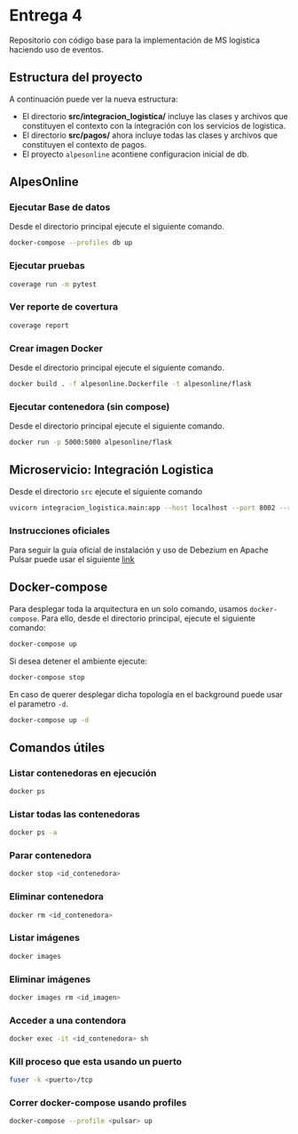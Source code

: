 # Entrega 4

Repositorio con código base para la implementación de MS logistica haciendo uso de eventos.

## Estructura del proyecto

A continuación puede ver la nueva estructura:

- El directorio **src/integracion_logistica/** incluye las clases y archivos que constituyen el contexto con la integración con los servicios de logistica.
- El directorio **src/pagos/** ahora incluye todas las clases y archivos que constituyen el contexto de pagos.
- El proyecto `alpesonline` acontiene configuracion inicial de db.

## AlpesOnline
### Ejecutar Base de datos
Desde el directorio principal ejecute el siguiente comando.

```bash
docker-compose --profiles db up
```

### Ejecutar pruebas

```bash
coverage run -m pytest
```

### Ver reporte de covertura
```bash
coverage report
```

### Crear imagen Docker

Desde el directorio principal ejecute el siguiente comando.

```bash
docker build . -f alpesonline.Dockerfile -t alpesonline/flask
```

### Ejecutar contenedora (sin compose)

Desde el directorio principal ejecute el siguiente comando.

```bash
docker run -p 5000:5000 alpesonline/flask
```

## Microservicio: Integración Logistica

Desde el directorio `src` ejecute el siguiente comando

```bash
uvicorn integracion_logistica.main:app --host localhost --port 8002 --reload
```

### Instrucciones oficiales

Para seguir la guía oficial de instalación y uso de Debezium en Apache Pulsar puede usar el siguiente [link](https://pulsar.apache.org/docs/2.10.x/io-cdc-debezium/)


## Docker-compose

Para desplegar toda la arquitectura en un solo comando, usamos `docker-compose`. Para ello, desde el directorio principal, ejecute el siguiente comando:

```bash
docker-compose up
```

Si desea detener el ambiente ejecute:

```bash
docker-compose stop
```

En caso de querer desplegar dicha topología en el background puede usar el parametro `-d`.

```bash
docker-compose up -d
```

## Comandos útiles

### Listar contenedoras en ejecución
```bash
docker ps
```

### Listar todas las contenedoras
```bash
docker ps -a
```

### Parar contenedora
```bash
docker stop <id_contenedora>
```

### Eliminar contenedora
```bash
docker rm <id_contenedora>
```

### Listar imágenes
```bash
docker images
```

### Eliminar imágenes
```bash
docker images rm <id_imagen>
```

### Acceder a una contendora
```bash
docker exec -it <id_contenedora> sh
```

### Kill proceso que esta usando un puerto
```bash
fuser -k <puerto>/tcp
```

### Correr docker-compose usando profiles
```bash
docker-compose --profile <pulsar> up
```